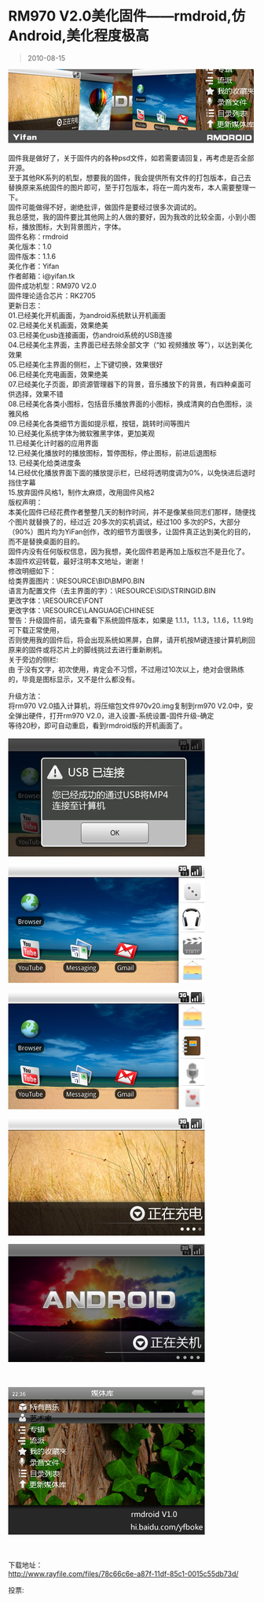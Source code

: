 # RM970 V2.0美化固件——rmdroid,仿Android,美化程度极高 

> 2010-08-15

<div class="pcs-article-content_ptkaiapt4bxy_baiduscarticle" id="detailArticleContent_ptkaiapt4bxy_baiduscarticle">
 <p>
  <img src="images/108065b5710dac907e976e69ef8df2dd.jpg"/>
  <br/>
  <br/>
  固件我是做好了，关于固件内的各种psd文件，如若需要请回复，再考虑是否全部开源。
  <br/>
  至于其他RK系列的机型，想要我的固件，我会提供所有文件的打包版本，自己去替换原来系统固件的图片即可，至于打包版本，将在一周内发布，本人需要整理一下。
  <br/>
  固件可能做得不好，谢绝批评，做固件是要经过很多次调试的。
  <br/>
  我总感觉，我的固件要比其他网上的人做的要好，因为我改的比较全面，小到小图标，播放图标，大到背景图片，字体。
  <br/>
  固件名称：rmdroid
  <br/>
  美化版本：1.0
  <br/>
  固件版本：1.1.6
  <br/>
  美化作者：Yifan
  <br/>
  作者邮箱：i@yifan.tk
  <br/>
  固件成功机型：RM970 V2.0
  <br/>
  固件理论适合芯片：RK2705
  <br/>
  更新日志：
  <br/>
  01.已经美化开机画面，为android系统默认开机画面
  <br/>
  02.已经美化关机画面，效果绝美
  <br/>
  03.已经美化usb连接画面，仿android系统的USB连接
  <br/>
  04.已经美化主界面，主界面已经去除全部文字（“如 视频播放 等”），以达到美化效果
  <br/>
  05.已经美化主界面的侧栏，上下键切换，效果很好
  <br/>
  06.已经美化充电画面，效果绝美
  <br/>
  07.已经美化子页面，即资源管理器下的背景，音乐播放下的背景，有四种桌面可供选择，效果不错
  <br/>
  08.已经美化各类小图标，包括音乐播放界面的小图标，换成清爽的白色图标，淡雅风格
  <br/>
  09.已经美化各类细节方面如提示框，按钮，跳转时间等图片
  <br/>
  10.已经美化系统字体为微软雅黑字体，更加美观
  <br/>
  11.已经美化计时器的应用界面
  <br/>
  12.已经美化播放时的播放图标，暂停图标，停止图标，前进后退图标
  <br/>
  13. 已经美化给类进度条
  <br/>
  14.已经优化播放界面下面的播放提示栏，已经将透明度调为0%，以免快进后退时挡住字幕
  <br/>
  15.放弃固件风格1，制作太麻烦，改用固件风格2
  <br/>
  版权声明：
  <br/>
  本美化固件已经花费作者整整几天的制作时间，并不是像某些同志们那样，随便找个图片就替换了的，经过近 20多次的实机调试，经过100 多次的PS，大部分（90%）图片均为YiFan创作，改的细节方面很多，让固件真正达到美化的目的，而不是替换桌面的目的。
  <br/>
  固件内没有任何版权信息，因为我想，美化固件若是再加上版权岂不是丑化了。
  <br/>
  本固件欢迎转载，最好注明本文地址，谢谢！
  <br/>
  修改明细如下：
  <br/>
  给类界面图片：\RESOURCE\BID\BMP0.BIN
  <br/>
  语言为配置文件（去主界面的字）：\RESOURCE\SID\STRINGID.BIN
  <br/>
  更改字体：\RESOURCE\FONT
  <br/>
  更改字体：\RESOURCE\LANGUAGE\CHINESE
  <br/>
  警告：升级固件前，请先查看下系统固件版本，如果是 1.1.1，1.1.3，1.1.6，1.1.9均可下载正常使用，
  <br/>
  否则使用我的固件后，将会出现系统如黑屏，白屏，请开机按M键连接计算机刷回原来的固件或将芯片上的脚线挑过去进行重新刷机。
  <br/>
  关于旁边的侧栏:
  <br/>
  由 于没有文字，初次使用，肯定会不习惯，不过用过10次以上，绝对会很熟练的，毕竟是图标显示，又不是什么都没有。
 </p>
 <p>
  升级方法：
  <br/>
  将rm970 V2.0插入计算机，将压缩包文件970v20.img复制到rm970 V2.0中，安全弹出硬件，打开rm970 V2.0，进入设置-系统设置-固件升级-确定
  <br/>
  等待20秒，即可自动重启，看到rmdroid版的开机画面了。
  <br/>
  <br/>
  <img src="images/48dd977a8372031f12d4f20f56056ecb.jpg"/>
 </p>
 <p>
  <img src="images/30035c98e8d5a66283214f2aee2d40eb.jpg"/>
 </p>
 <p>
  <img src="images/48fa38666ce95b33d8e0b1c5c583814e.jpg"/>
 </p>
 <p>
  <img src="images/d88cd81babe481292e66db560e18e655.jpg"/>
 </p>
 <p>
  <img src="images/f15014febbe701e82214e117172f4670.jpg"/>
  <br/>
  <br/>
  <br/>
 </p>
 <p>
  <img src="images/48db092b9f81433157b41f9362a30734.jpg"/>
  <br/>
  <br/>
  <br/>
 </p>
 <p>
  下载地址：
  <br/>
  <a href="http://www.rayfile.com/files/78c66c6e-a87f-11df-85c1-0015c55db73d/" target="_blank">
   http://www.rayfile.com/files/78c66c6e-a87f-11df-85c1-0015c55db73d/
  </a>
 </p>
 <p>
  投票:
 </p>
</div>


